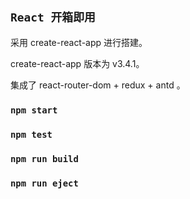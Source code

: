 ## `React 开箱即用`

采用 create-react-app 进行搭建。

create-react-app 版本为 v3.4.1。

集成了 react-router-dom + redux + antd 。

### `npm start`

### `npm test`

### `npm run build`

### `npm run eject`
